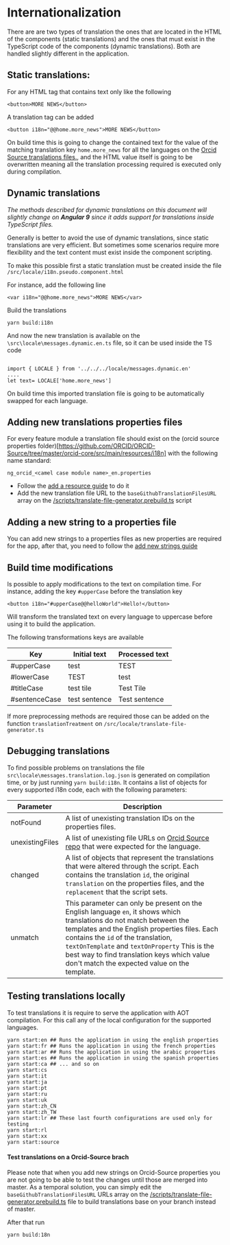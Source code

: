 # Internationalization

There are are two types of translation the ones that are located in the HTML of the components (static translations) and the ones that must exist in the TypeScript code of the components (dynamic translations). Both are handled slightly different in the application.

## Static translations:

For any HTML tag that contains text only like the following

```
<button>MORE NEWS</button>

```

A translation tag can be added

```
<button i18n="@@home.more_news">MORE NEWS</button>
```

On build time this is going to change the contained text for the value of the matching translation key `home.more_news` for all the languages on the [Orcid Source translations files.](https://github.com/ORCID/ORCID-Source/tree/master/orcid-core/src/main/resources/i18n), and the HTML value itself is going to be overwritten meaning all the translation processing required is executed only during compilation.

## Dynamic translations

_The methods described for dynamic translations on this document
will slightly change on **Angular 9** since it adds support for
translations inside TypeScript files._

Generally is better to avoid the use of dynamic translations, since static translations are very efficient. But sometimes some scenarios require more flexibility and the text content must exist inside the component scripting.

To make this possible first a static translation must be created inside the file `/src/locale/i18n.pseudo.component.html`

For instance, add the following line

```
<var i18n="@@home.more_news">MORE NEWS</var>
```

Build the translations

```
yarn build:i18n
```

And now the new translation is available on the `\src\locale\messages.dynamic.en.ts` file, so it can be used inside the TS code

```

import { LOCALE } from '../../../locale/messages.dynamic.en'
....
let text= LOCALE['home.more_news']

```

On build time this imported translation file is going to be automatically swapped for each language.

## Adding new translations properties files

For every feature module a translation file should exist on the (orcid source properties folder)[https://github.com/ORCID/ORCID-Source/tree/master/orcid-core/src/main/resources/i18n] with the following name standard:

```
ng_orcid_<camel case module name>_en.properties
```

- Follow the [add a resource guide](https://github.com/ORCID/ORCID-Source/blob/ff5a96542d40df534cfdf4f2a176bb7f1e95c6d8/orcid-core/src/main/resources/i18n/README.md#add-a-resource) to do it
- Add the new translation file URL to the `baseGithubTranslationFilesURL` array on the [/scripts/translate-file-generator.prebuild.ts](https://github.com/ORCID/orcid-angular/blob/master/scripts/translate-file-generator.prebuild.ts) script

## Adding a new string to a properties file

You can add new strings to a properties files as new properties are required for the app, after that, you need to follow the [add new strings guide](https://github.com/ORCID/ORCID-Source/blob/ff5a96542d40df534cfdf4f2a176bb7f1e95c6d8/orcid-core/src/main/resources/i18n/README.md#add-new-strings)

## Build time modifications

Is possible to apply modifications to the text on compilation time.
For instance, adding the key `#upperCase` before the translation key

```
<button i18n="#upperCase@@helloWorld">Hello!</button>
```

Will transform the translated text on every language to uppercase before using it to build the application.

The following transformations keys are available

| Key           | Initial text  | Processed text |
| ------------- | ------------- | -------------- |
| #upperCase    | test          | TEST           |
| #lowerCase    | TEST          | test           |
| #titleCase    | test tile     | Test Tile      |
| #sentenceCase | test sentence | Test sentence  |

If more preprocessing methods are required those can be added on the function `translationTreatment` on `/src/locale/translate-file-generator.ts`

## Debugging translations

To find possible problems on translations the file `src\locale\messages.translation.log.json` is generated on compilation time, or by just running `yarn build:i18n`. It contains a list of objects for every supported i18n code, each with the following parameters:

| Parameter       | Description                                                                                                                                                                                                                                                                                                                                                  |
| --------------- | ------------------------------------------------------------------------------------------------------------------------------------------------------------------------------------------------------------------------------------------------------------------------------------------------------------------------------------------------------------ |
| notFound        | A list of unexisting translation IDs on the properties files.                                                                                                                                                                                                                                                                                                |
| unexistingFiles | A list of unexisting file URLs on [Orcid Source repo](https://github.com/ORCID/ORCID-Source/tree/master/orcid-core/src/main/resources/i18n) that were expected for the language.                                                                                                                                                                             |
| changed         | A list of objects that represent the translations that were altered through the script. Each contains the translation `id`, the original `translation` on the properties files, and the `replacement` that the script sets.                                                                                                                                  |
| unmatch         | This parameter can only be present on the English language `en`, it shows which translations do not match between the templates and the English properties files. Each contains the `id` of the translation, `textOnTemplate` and `textOnProperty` This is the best way to find translation keys which value don't match the expected value on the template. |

## Testing translations locally

To test translations it is require to serve the application with AOT compilation. For this call any of the local configuration for the supported languages.

```
yarn start:en ## Runs the application in using the english properties
yarn start:fr ## Runs the application in using the french properties
yarn start:ar ## Runs the application in using the arabic properties
yarn start:es ## Runs the application in using the spanish properties
yarn start:ca ## ... and so on
yarn start:cs
yarn start:it
yarn start:ja
yarn start:pt
yarn start:ru
yarn start:uk
yarn start:zh_CN
yarn start:zh_TW
yarn start:lr ## These last fourth configurations are used only for testing
yarn start:rl
yarn start:xx
yarn start:source
```

#### Test translations on a Orcid-Source brach

Please note that when you add new strings on Orcid-Source properties you are not going to be able to test the changes until those are merged into master. As a temporal solution, you can simply edit the `baseGithubTranslationFilesURL` URLs array on the [/scripts/translate-file-generator.prebuild.ts](https://github.com/ORCID/orcid-angular/blob/master/scripts/translate-file-generator.prebuild.ts) file to build translations base on your branch instead of master.

After that run

```
yarn build:18n
```
